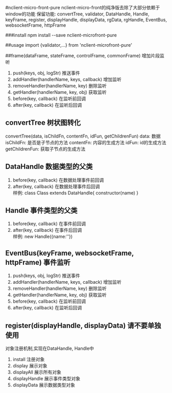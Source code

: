 #nclient-micro-front-pure
nclient-micro-front的纯净版去除了大部分依赖于window的功能
保留功能:
convertTree,
validator,
DataHandle,
Handle,
keyFrame,
register,
displayHandle,
displayData,
rgData,
rgHandle,
EventBus,
websocketFrame,
httpFrame

###install
npm install --save nclient-microfront-pure

##usage
import {validator,...} from 'nclient-microfront-pure'

##frame(dataFrame, stateFrame, controlFrame, commonFrame) 增加片段监听
1. push(keys, obj, logStr) 推送事件
2. addHandler(handlerName, keys, callback) 增加监听
3. removeHandler(handlerName, key) 删除监听
4. getHandler(handlerName, key, obj) 获取监听
5. before(key, callback) 在监听前回调  
6. after(key, callback) 在监听后回调  

## convertTree 树状图转化  
convertTree(data, isChildFn, contentFn, idFun, getChildrenFun)
data: 数据
isChildFn: 是否是子节点的方法
contentFn: 内容的生成方法
idFun: id的生成方法
getChildrenFun: 获取子节点的生成方法
##  DataHandle 数据类型的父类
1. before(key, callback) 在数据处理事件前回调 
2. after(key, callback) 在数据处理事件后回调  
样例:
class Class extends DataHandle{
  constructor(name)
}
##  Handle 事件类型的父类
1. before(key, callback) 在事件前回调 
2. after(key, callback) 在事件后回调  
样例:
new Handle({name:''})
##  EventBus(keyFrame, websocketFrame, httpFrame) 事件监听
1. push(keys, obj, logStr) 推送事件
2. addHandler(handlerName, keys, callback) 增加监听
3. removeHandler(handlerName, key) 删除监听
4. getHandler(handlerName, key, obj) 获取监听
5. before(key, callback) 在监听前回调  
6. after(key, callback) 在监听后回调  
## register(displayHandle, displayData) 请不要单独使用
对象注册机制,实现在DataHandle, Handle中
1. install 注册对象
2. display 展示对象
3. displayAll 展示所有对象
4. displayHandle 展示事件类型对象
5. displayData 展示数据类型对象
